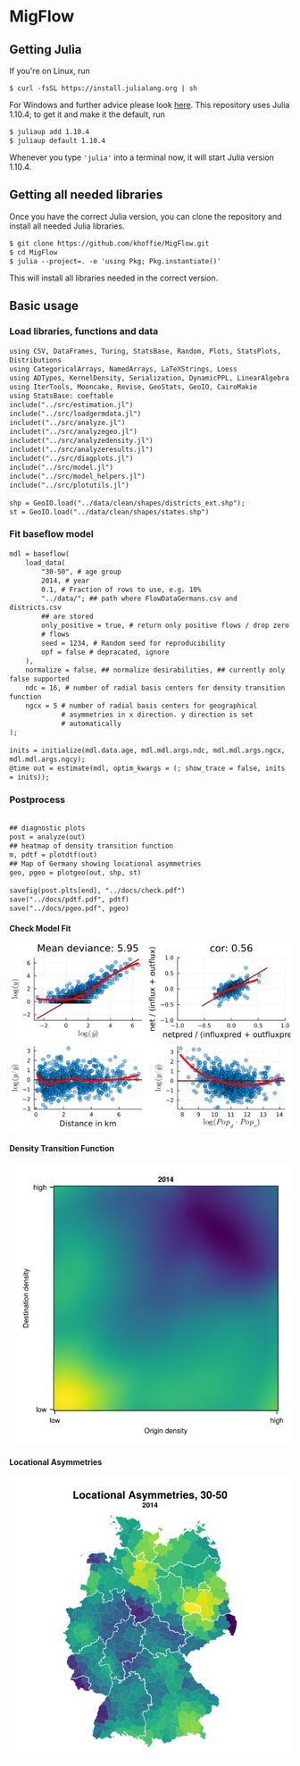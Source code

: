 # MigFlow


## Getting Julia

If you're on Linux, run

```
$ curl -fsSL https://install.julialang.org | sh
```

For Windows and further advice please look
[here](https://github.com/JuliaLang/juliaup). This repository uses
Julia 1.10.4; to get it and make it the default, run


```
$ juliaup add 1.10.4
$ juliaup default 1.10.4
```

Whenever you type `'julia'` into a terminal now, it will start Julia
version 1.10.4.

## Getting all needed libraries
Once you have the correct Julia version, you can clone the repository
and install all needed Julia libraries.

```
$ git clone https://github.com/khoffie/MigFlow.git
$ cd MigFlow
$ julia --project=. -e 'using Pkg; Pkg.instantiate()'
```

This will install all libraries needed in the correct version.

## Basic usage

### Load libraries, functions and data

```
using CSV, DataFrames, Turing, StatsBase, Random, Plots, StatsPlots, Distributions
using CategoricalArrays, NamedArrays, LaTeXStrings, Loess
using ADTypes, KernelDensity, Serialization, DynamicPPL, LinearAlgebra
using IterTools, Mooncake, Revise, GeoStats, GeoIO, CairoMakie
using StatsBase: coeftable
include("../src/estimation.jl")
include("../src/loadgermdata.jl")
includet("../src/analyze.jl")
includet("../src/analyzegeo.jl")
includet("../src/analyzedensity.jl")
includet("../src/analyzeresults.jl")
includet("../src/diagplots.jl")
include("../src/model.jl")
include("../src/model_helpers.jl")
include("../src/plotutils.jl")

shp = GeoIO.load("../data/clean/shapes/districts_ext.shp");
st = GeoIO.load("../data/clean/shapes/states.shp")

```

### Fit baseflow model

```
mdl = baseflow(
    load_data(
        "30-50", # age group
        2014, # year
        0.1, # Fraction of rows to use, e.g. 10%
        "../data/"; ## path where FlowDataGermans.csv and districts.csv
        ## are stored
        only_positive = true, # return only positive flows / drop zero
        # flows
        seed = 1234, # Random seed for reproducibility
        opf = false # depracated, ignore
    ),
    normalize = false, ## normalize desirabilities, ## currently only false supported
    ndc = 16, # number of radial basis centers for density transition function
    ngcx = 5 # number of radial basis centers for geographical
             # asymmetries in x direction. y direction is set
             # automatically
);

inits = initialize(mdl.data.age, mdl.mdl.args.ndc, mdl.mdl.args.ngcx, mdl.mdl.args.ngcy);
@time out = estimate(mdl, optim_kwargs = (; show_trace = false, inits = inits));

```

### Postprocess
```

## diagnostic plots
post = analyze(out)
## heatmap of density transition function
m, pdtf = plotdtf(out)
## Map of Germany showing locational asymmetries
geo, pgeo = plotgeo(out, shp, st)

savefig(post.plts[end], "../docs/check.pdf")
save("../docs/pdtf.pdf", pdtf)
save("../docs/pgeo.pdf", pgeo)

```

#### Check Model Fit
![check fit](./docs/check.png)
#### Density Transition Function
![Density transition function](./docs/pdtf.png)
#### Locational Asymmetries
![Locational Asymmetries](./docs/pgeo.png)
